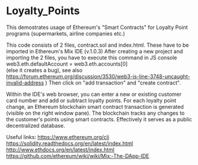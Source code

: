 # Loyalty_Points

This demostrates usage of Ethereum's "Smart Contracts" for Loyalty Point programs (supermarkets, airline companies etc.)


This code consists of 2 files, contract.sol and index.html.
These have to be imported in Ethereum's Mix IDE (v.1.0.3)
After creating a new project and importing the 2 files, you have to execute this command in JS console
web3.eth.defaultAccount = web3.eth.accounts[0] 	
(else it creates a bug), see also https://forum.ethereum.org/discussion/3530/web3-js-line-3748-uncaught-invalid-address )
Then click on "add transaction" and "create contract".

Within the IDE's web browser, you can enter a new or existing customer card number and add or subtract loyalty points.
For each loyalty point change, an Ethereum blockchain smart contract transaction is generated (visible on the right window pane).
The blockchain tracks any changes to the customer's points using smart contracts. Effectively it serves as a public decentralized database.


Useful links:
https://www.ethereum.org/cli
https://solidity.readthedocs.org/en/latest/index.html
http://www.ethdocs.org/en/latest/index.html
https://github.com/ethereum/wiki/wiki/Mix:-The-DApp-IDE



